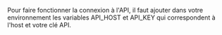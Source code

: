 Pour faire fonctionner la connexion à l'API, il faut ajouter dans votre environnement les variables API_HOST et API_KEY qui correspondent à l'host et votre clé API.




